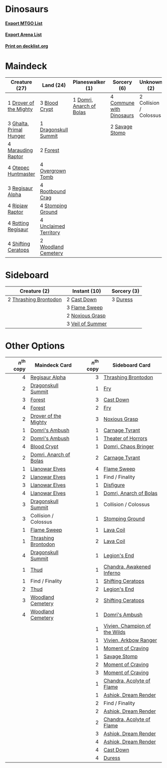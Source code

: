# Dinosaurs

#### [Export MTGO List](../collection/Dinosaurs/Dinosaurs.txt)
#### [Export Arena List](../collection/Dinosaurs/Dinosaurs_arena.txt)
#### [Print on decklist.org](http://decklist.org/?deckmain=3%09Blood%20Crypt%0A2%09Collision%20/%20Colossus%0A4%09Commune%20with%20Dinosaurs%0A1%09Domri,%20Anarch%20of%20Bolas%0A1%09Dragonskull%20Summit%0A1%09Drover%20of%20the%20Mighty%0A2%09Forest%0A3%09Ghalta,%20Primal%20Hunger%0A4%09Marauding%20Raptor%0A4%09Otepec%20Huntmaster%0A4%09Overgrown%20Tomb%0A3%09Regisaur%20Alpha%0A4%09Ripjaw%20Raptor%0A4%09Rootbound%20Crag%0A4%09Rotting%20Regisaur%0A2%09Savage%20Stomp%0A4%09Shifting%20Ceratops%0A4%09Stomping%20Ground%0A4%09Unclaimed%20Territory%0A2%09Woodland%20Cemetery&deckside=2%09Cast%20Down%0A3%09Duress%0A3%09Flame%20Sweep%0A2%09Noxious%20Grasp%0A2%09Thrashing%20Brontodon%0A3%09Veil%20of%20Summer)
# Maindeck

|                                          Creature (27)                                           |                                           Land (24)                                            |                                         Planeswalker (1)                                          |                                            Sorcery (6)                                            |     Unknown (2)      |
|--------------------------------------------------------------------------------------------------|------------------------------------------------------------------------------------------------|---------------------------------------------------------------------------------------------------|---------------------------------------------------------------------------------------------------|----------------------|
|1 [Drover of the Mighty](http://gatherer.wizards.com/Pages/Card/Details.aspx?multiverseid=435342) |3 [Blood Crypt](http://gatherer.wizards.com/Pages/Card/Details.aspx?multiverseid=97102)         |1 [Domri, Anarch of Bolas](http://gatherer.wizards.com/Pages/Card/Details.aspx?multiverseid=461118)|4 [Commune with Dinosaurs](http://gatherer.wizards.com/Pages/Card/Details.aspx?multiverseid=435336)|2 Collision / Colossus|
|3 [Ghalta, Primal Hunger](http://gatherer.wizards.com/Pages/Card/Details.aspx?multiverseid=456564)|1 [Dragonskull Summit](http://gatherer.wizards.com/Pages/Card/Details.aspx?multiverseid=420909) |                                                                                                   |2 [Savage Stomp](http://gatherer.wizards.com/Pages/Card/Details.aspx?multiverseid=435361)          |                      |
|4 [Marauding Raptor](http://gatherer.wizards.com/Pages/Card/Details.aspx?multiverseid=466904)     |2 [Forest](http://gatherer.wizards.com/Pages/Card/Details.aspx?multiverseid=439860)             |                                                                                                   |                                                                                                   |                      |
|4 [Otepec Huntmaster](http://gatherer.wizards.com/Pages/Card/Details.aspx?multiverseid=435307)    |4 [Overgrown Tomb](http://gatherer.wizards.com/Pages/Card/Details.aspx?multiverseid=405103)     |                                                                                                   |                                                                                                   |                      |
|3 [Regisaur Alpha](http://gatherer.wizards.com/Pages/Card/Details.aspx?multiverseid=435383)       |4 [Rootbound Crag](http://gatherer.wizards.com/Pages/Card/Details.aspx?multiverseid=420934)     |                                                                                                   |                                                                                                   |                      |
|4 [Ripjaw Raptor](http://gatherer.wizards.com/Pages/Card/Details.aspx?multiverseid=435359)        |4 [Stomping Ground](http://gatherer.wizards.com/Pages/Card/Details.aspx?multiverseid=405110)    |                                                                                                   |                                                                                                   |                      |
|4 [Rotting Regisaur](http://gatherer.wizards.com/Pages/Card/Details.aspx?multiverseid=466865)     |4 [Unclaimed Territory](http://gatherer.wizards.com/Pages/Card/Details.aspx?multiverseid=435419)|                                                                                                   |                                                                                                   |                      |
|4 [Shifting Ceratops](http://gatherer.wizards.com/Pages/Card/Details.aspx?multiverseid=466948)    |2 [Woodland Cemetery](http://gatherer.wizards.com/Pages/Card/Details.aspx?multiverseid=443136)  |                                                                                                   |                                                                                                   |                      |


# Sideboard

|                                          Creature (2)                                          |                                       Instant (10)                                        |                                   Sorcery (3)                                    |
|------------------------------------------------------------------------------------------------|-------------------------------------------------------------------------------------------|----------------------------------------------------------------------------------|
|2 [Thrashing Brontodon](http://gatherer.wizards.com/Pages/Card/Details.aspx?multiverseid=456570)|2 [Cast Down](http://gatherer.wizards.com/Pages/Card/Details.aspx?multiverseid=442969)     |3 [Duress](http://gatherer.wizards.com/Pages/Card/Details.aspx?multiverseid=14557)|
|                                                                                                |3 [Flame Sweep](http://gatherer.wizards.com/Pages/Card/Details.aspx?multiverseid=466893)   |                                                                                  |
|                                                                                                |2 [Noxious Grasp](http://gatherer.wizards.com/Pages/Card/Details.aspx?multiverseid=466864) |                                                                                  |
|                                                                                                |3 [Veil of Summer](http://gatherer.wizards.com/Pages/Card/Details.aspx?multiverseid=466952)|                                                                                  |


# Other Options

|*n*<sup>th</sup> copy|                                          Maindeck Card                                          |*n*<sup>th</sup> copy|                                             Sideboard Card                                             |
|--------------------:|-------------------------------------------------------------------------------------------------|--------------------:|--------------------------------------------------------------------------------------------------------|
|                    4|[Regisaur Alpha](http://gatherer.wizards.com/Pages/Card/Details.aspx?multiverseid=435383)        |                    3|[Thrashing Brontodon](http://gatherer.wizards.com/Pages/Card/Details.aspx?multiverseid=456570)          |
|                    2|[Dragonskull Summit](http://gatherer.wizards.com/Pages/Card/Details.aspx?multiverseid=420909)    |                    1|[Fry](http://gatherer.wizards.com/Pages/Card/Details.aspx?multiverseid=466894)                          |
|                    3|[Forest](http://gatherer.wizards.com/Pages/Card/Details.aspx?multiverseid=439860)                |                    3|[Cast Down](http://gatherer.wizards.com/Pages/Card/Details.aspx?multiverseid=442969)                    |
|                    4|[Forest](http://gatherer.wizards.com/Pages/Card/Details.aspx?multiverseid=439860)                |                    2|[Fry](http://gatherer.wizards.com/Pages/Card/Details.aspx?multiverseid=466894)                          |
|                    2|[Drover of the Mighty](http://gatherer.wizards.com/Pages/Card/Details.aspx?multiverseid=435342)  |                    3|[Noxious Grasp](http://gatherer.wizards.com/Pages/Card/Details.aspx?multiverseid=466864)                |
|                    1|[Domri's Ambush](http://gatherer.wizards.com/Pages/Card/Details.aspx?multiverseid=461119)        |                    1|[Carnage Tyrant](http://gatherer.wizards.com/Pages/Card/Details.aspx?multiverseid=435334)               |
|                    2|[Domri's Ambush](http://gatherer.wizards.com/Pages/Card/Details.aspx?multiverseid=461119)        |                    1|[Theater of Horrors](http://gatherer.wizards.com/Pages/Card/Details.aspx?multiverseid=457357)           |
|                    4|[Blood Crypt](http://gatherer.wizards.com/Pages/Card/Details.aspx?multiverseid=97102)            |                    1|[Domri, Chaos Bringer](http://gatherer.wizards.com/Pages/Card/Details.aspx?multiverseid=460128)         |
|                    2|[Domri, Anarch of Bolas](http://gatherer.wizards.com/Pages/Card/Details.aspx?multiverseid=461118)|                    2|[Carnage Tyrant](http://gatherer.wizards.com/Pages/Card/Details.aspx?multiverseid=435334)               |
|                    1|[Llanowar Elves](http://gatherer.wizards.com/Pages/Card/Details.aspx?multiverseid=129626)        |                    4|[Flame Sweep](http://gatherer.wizards.com/Pages/Card/Details.aspx?multiverseid=466893)                  |
|                    2|[Llanowar Elves](http://gatherer.wizards.com/Pages/Card/Details.aspx?multiverseid=129626)        |                    1|Find / Finality                                                                                         |
|                    3|[Llanowar Elves](http://gatherer.wizards.com/Pages/Card/Details.aspx?multiverseid=129626)        |                    1|[Disfigure](http://gatherer.wizards.com/Pages/Card/Details.aspx?multiverseid=442076)                    |
|                    4|[Llanowar Elves](http://gatherer.wizards.com/Pages/Card/Details.aspx?multiverseid=129626)        |                    1|[Domri, Anarch of Bolas](http://gatherer.wizards.com/Pages/Card/Details.aspx?multiverseid=461118)       |
|                    3|[Dragonskull Summit](http://gatherer.wizards.com/Pages/Card/Details.aspx?multiverseid=420909)    |                    1|Collision / Colossus                                                                                    |
|                    3|Collision / Colossus                                                                             |                    1|[Stomping Ground](http://gatherer.wizards.com/Pages/Card/Details.aspx?multiverseid=405110)              |
|                    1|[Flame Sweep](http://gatherer.wizards.com/Pages/Card/Details.aspx?multiverseid=466893)           |                    1|[Lava Coil](http://gatherer.wizards.com/Pages/Card/Details.aspx?multiverseid=452858)                    |
|                    1|[Thrashing Brontodon](http://gatherer.wizards.com/Pages/Card/Details.aspx?multiverseid=456570)   |                    2|[Lava Coil](http://gatherer.wizards.com/Pages/Card/Details.aspx?multiverseid=452858)                    |
|                    4|[Dragonskull Summit](http://gatherer.wizards.com/Pages/Card/Details.aspx?multiverseid=420909)    |                    1|[Legion's End](http://gatherer.wizards.com/Pages/Card/Details.aspx?multiverseid=466860)                 |
|                    1|[Thud](http://gatherer.wizards.com/Pages/Card/Details.aspx?multiverseid=447299)                  |                    1|[Chandra, Awakened Inferno](http://gatherer.wizards.com/Pages/Card/Details.aspx?multiverseid=466881)    |
|                    1|Find / Finality                                                                                  |                    1|[Shifting Ceratops](http://gatherer.wizards.com/Pages/Card/Details.aspx?multiverseid=466948)            |
|                    2|[Thud](http://gatherer.wizards.com/Pages/Card/Details.aspx?multiverseid=447299)                  |                    2|[Legion's End](http://gatherer.wizards.com/Pages/Card/Details.aspx?multiverseid=466860)                 |
|                    3|[Woodland Cemetery](http://gatherer.wizards.com/Pages/Card/Details.aspx?multiverseid=443136)     |                    2|[Shifting Ceratops](http://gatherer.wizards.com/Pages/Card/Details.aspx?multiverseid=466948)            |
|                    4|[Woodland Cemetery](http://gatherer.wizards.com/Pages/Card/Details.aspx?multiverseid=443136)     |                    1|[Domri's Ambush](http://gatherer.wizards.com/Pages/Card/Details.aspx?multiverseid=461119)               |
|                     |                                                                                                 |                    1|[Vivien, Champion of the Wilds](http://gatherer.wizards.com/Pages/Card/Details.aspx?multiverseid=461107)|
|                     |                                                                                                 |                    1|[Vivien, Arkbow Ranger](http://gatherer.wizards.com/Pages/Card/Details.aspx?multiverseid=466953)        |
|                     |                                                                                                 |                    1|[Moment of Craving](http://gatherer.wizards.com/Pages/Card/Details.aspx?multiverseid=439736)            |
|                     |                                                                                                 |                    1|[Savage Stomp](http://gatherer.wizards.com/Pages/Card/Details.aspx?multiverseid=435361)                 |
|                     |                                                                                                 |                    2|[Moment of Craving](http://gatherer.wizards.com/Pages/Card/Details.aspx?multiverseid=439736)            |
|                     |                                                                                                 |                    3|[Moment of Craving](http://gatherer.wizards.com/Pages/Card/Details.aspx?multiverseid=439736)            |
|                     |                                                                                                 |                    1|[Chandra, Acolyte of Flame](http://gatherer.wizards.com/Pages/Card/Details.aspx?multiverseid=466880)    |
|                     |                                                                                                 |                    1|[Ashiok, Dream Render](http://gatherer.wizards.com/Pages/Card/Details.aspx?multiverseid=461155)         |
|                     |                                                                                                 |                    2|Find / Finality                                                                                         |
|                     |                                                                                                 |                    2|[Ashiok, Dream Render](http://gatherer.wizards.com/Pages/Card/Details.aspx?multiverseid=461155)         |
|                     |                                                                                                 |                    2|[Chandra, Acolyte of Flame](http://gatherer.wizards.com/Pages/Card/Details.aspx?multiverseid=466880)    |
|                     |                                                                                                 |                    3|[Ashiok, Dream Render](http://gatherer.wizards.com/Pages/Card/Details.aspx?multiverseid=461155)         |
|                     |                                                                                                 |                    4|[Ashiok, Dream Render](http://gatherer.wizards.com/Pages/Card/Details.aspx?multiverseid=461155)         |
|                     |                                                                                                 |                    4|[Cast Down](http://gatherer.wizards.com/Pages/Card/Details.aspx?multiverseid=442969)                    |
|                     |                                                                                                 |                    4|[Duress](http://gatherer.wizards.com/Pages/Card/Details.aspx?multiverseid=14557)                        |

